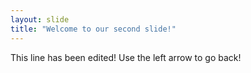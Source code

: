 ```yaml
---
layout: slide
title: "Welcome to our second slide!"
---
```

This line has been edited!
Use the left arrow to go back!
